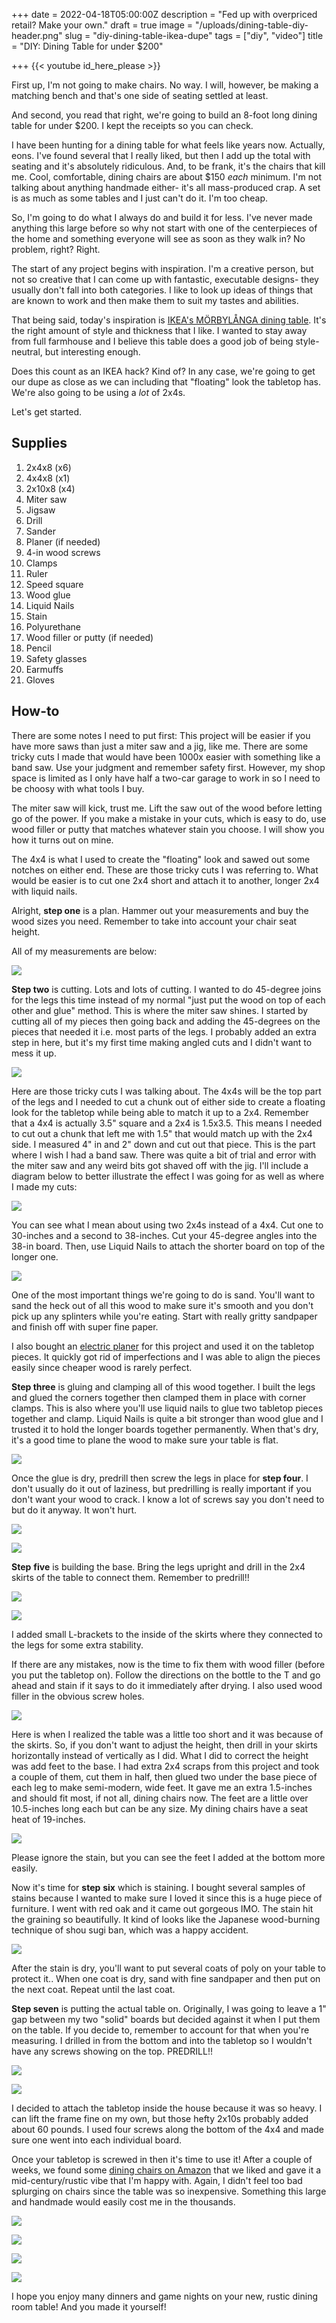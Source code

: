 +++
date = 2022-04-18T05:00:00Z
description = "Fed up with overpriced retail? Make your own."
draft = true
image = "/uploads/dining-table-diy-header.png"
slug = "diy-dining-table-ikea-dupe"
tags = ["diy", "video"]
title = "DIY: Dining Table for under $200"

+++
{{< youtube id_here_please >}}

First up, I'm not going to make chairs. No way. I will, however, be making a matching bench and that's one side of seating settled at least.

And second, you read that right, we're going to build an 8-foot long dining table for under $200. I kept the receipts so you can check.

I have been hunting for a dining table for what feels like years now. Actually, eons. I've found several that I really liked, but then I add up the total with seating and it's absolutely ridiculous. And, to be frank, it's the chairs that kill me. Cool, comfortable, dining chairs are about $150 _each_ minimum. I'm not talking about anything handmade either- it's all mass-produced crap. A set is as much as some tables and I just can't do it. I'm too cheap.

So, I'm going to do what I always do and build it for less. I've never made anything this large before so why not start with one of the centerpieces of the home and something everyone will see as soon as they walk in? No problem, right? Right.

The start of any project begins with inspiration. I'm a creative person, but not so creative that I can come up with fantastic, executable designs- they usually don't fall into both categories. I like to look up ideas of things that are known to work and then make them to suit my tastes and abilities.

That being said, today's inspiration is [IKEA's MÖRBYLÅNGA dining table](https://www.ikea.com/us/en/p/moerbylanga-table-oak-veneer-brown-stained-20293766/). It's the right amount of style and thickness that I like. I wanted to stay away from full farmhouse and I believe this table does a good job of being style-neutral, but interesting enough.

Does this count as an IKEA hack? Kind of? In any case, we're going to get our dupe as close as we can including that "floating" look the tabletop has. We're also going to be using a _lot_ of 2x4s.

Let's get started.

## Supplies

 1. 2x4x8 (x6)
 2. 4x4x8 (x1)
 3. 2x10x8 (x4)
 4. Miter saw
 5. Jigsaw
 6. Drill
 7. Sander
 8. Planer (if needed)
 9. 4-in wood screws
10. Clamps
11. Ruler
12. Speed square
13. Wood glue
14. Liquid Nails
15. Stain
16. Polyurethane
17. Wood filler or putty (if needed)
18. Pencil
19. Safety glasses
20. Earmuffs
21. Gloves

## How-to

There are some notes I need to put first: This project will be easier if you have more saws than just a miter saw and a jig, like me. There are some tricky cuts I made that would have been 1000x easier with something like a band saw. Use your judgment and remember safety first. However, my shop space is limited as I only have half a two-car garage to work in so I need to be choosy with what tools I buy.

The miter saw will kick, trust me. Lift the saw out of the wood before letting go of the power. If you make a mistake in your cuts, which is easy to do, use wood filler or putty that matches whatever stain you choose. I will show you how it turns out on mine.

The 4x4 is what I used to create the "floating" look and sawed out some notches on either end. These are those tricky cuts I was referring to. What would be easier is to cut one 2x4 short and attach it to another, longer 2x4 with liquid nails.

Alright, **step one** is a plan. Hammer out your measurements and buy the wood sizes you need. Remember to take into account your chair seat height.

All of my measurements are below:

![](/uploads/table-notebook-plans.jpg)

**Step two** is cutting. Lots and lots of cutting. I wanted to do 45-degree joins for the legs this time instead of my normal "just put the wood on top of each other and glue" method. This is where the miter saw shines. I started by cutting all of my pieces then going back and adding the 45-degrees on the pieces that needed it i.e. most parts of the legs. I probably added an extra step in here, but it's my first time making angled cuts and I didn't want to mess it up.

![](/uploads/in-progress-dining-table-build-diy-2.jpg)

Here are those tricky cuts I was talking about. The 4x4s will be the top part of the legs and I needed to cut a chunk out of either side to create a floating look for the tabletop while being able to match it up to a 2x4. Remember that a 4x4 is actually 3.5" square and a 2x4 is 1.5x3.5. This means I needed to cut out a chunk that left me with 1.5" that would match up with the 2x4 side. I measured 4" in and 2" down and cut out that piece. This is the part where I wish I had a band saw. There was quite a bit of trial and error with the miter saw and any weird bits got shaved off with the jig. I'll include a diagram below to better illustrate the effect I was going for as well as where I made my cuts:

![](/uploads/diningtable4x4xdiagram.jpg)

You can see what I mean about using two 2x4s instead of a 4x4. Cut one to 30-inches and a second to 38-inches. Cut your 45-degree angles into the 38-in board. Then, use Liquid Nails to attach the shorter board on top of the longer one.

![](/uploads/in-progress-dining-table-build-diy-3.jpg)

One of the most important things we're going to do is sand. You'll want to sand the heck out of all this wood to make sure it's smooth and you don't pick up any splinters while you're eating. Start with really gritty sandpaper and finish off with super fine paper.

I also bought an [electric planer](https://www.amazon.com/DEWALT-D26677K-4-Inch-Portable-Planer/dp/B00461EA8W/ref=sr_1_3?crid=1EFNCOXHH62E1&keywords=dewalt%2Bhand%2Bplaner&qid=1650317194&sprefix=dewalt%2Bhand%2Bplaner%2Caps%2C102&sr=8-3&th=1) for this project and used it on the tabletop pieces. It quickly got rid of imperfections and I was able to align the pieces easily since cheaper wood is rarely perfect.

**Step three** is gluing and clamping all of this wood together. I built the legs and glued the corners together then clamped them in place with corner clamps. This is also where you'll use liquid nails to glue two tabletop pieces together and clamp. Liquid Nails is quite a bit stronger than wood glue and I trusted it to hold the longer boards together permanently. When that's dry, it's a good time to plane the wood to make sure your table is flat.

![](/uploads/in-progress-dining-table-build-diy-1.jpg)

Once the glue is dry, predrill then screw the legs in place for **step four**. I don't usually do it out of laziness, but predrilling is really important if you don't want your wood to crack. I know a lot of screws say you don't need to but do it anyway. It won't hurt.

![](/uploads/in-progress-dining-table-build-diy-5.jpg)

![](/uploads/in-progress-dining-table-build-diy-4.jpg)

**Step** **five** is building the base. Bring the legs upright and drill in the 2x4 skirts of the table to connect them. Remember to predrill!!

![](/uploads/in-progress-dining-table-build-diy-6.jpg)

![](/uploads/in-progress-dining-table-build-diy-7.jpg)

I added small L-brackets to the inside of the skirts where they connected to the legs for some extra stability.

If there are any mistakes, now is the time to fix them with wood filler (before you put the tabletop on). Follow the directions on the bottle to the T and go ahead and stain if it says to do it immediately after drying. I also used wood filler in the obvious screw holes.

![](/uploads/in-progress-dining-table-build-diy-8.jpg)

Here is when I realized the table was a little too short and it was because of the skirts. So, if you don't want to adjust the height, then drill in your skirts horizontally instead of vertically as I did. What I did to correct the height was add feet to the base. I had extra 2x4 scraps from this project and took a couple of them, cut them in half, then glued two under the base piece of each leg to make semi-modern, wide feet. It gave me an extra 1.5-inches and should fit most, if not all, dining chairs now. The feet are a little over 10.5-inches long each but can be any size. My dining chairs have a seat heat of 19-inches.

![](/uploads/in-progress-dining-table-build-diy-11.jpg)

Please ignore the stain, but you can see the feet I added at the bottom more easily.

Now it's time for **step** **six** which is staining. I bought several samples of stains because I wanted to make sure I loved it since this is a huge piece of furniture. I went with red oak and it came out gorgeous IMO. The stain hit the graining so beautifully. It kind of looks like the Japanese wood-burning technique of shou sugi ban, which was a happy accident.

![](/uploads/in-progress-dining-table-build-diy-12.jpg)

After the stain is dry, you'll want to put several coats of poly on your table to protect it.. When one coat is dry, sand with fine sandpaper and then put on the next coat. Repeat until the last coat.

**Step seven** is putting the actual table on. Originally, I was going to leave a 1" gap between my two "solid" boards but decided against it when I put them on the table. If you decide to, remember to account for that when you're measuring. I drilled in from the bottom and into the tabletop so I wouldn't have any screws showing on the top. PREDRILL!!

![](/uploads/in-progress-dining-table-build-diy-9.jpg)

![](/uploads/in-progress-dining-table-build-diy-10.jpg)

I decided to attach the tabletop inside the house because it was so heavy. I can lift the frame fine on my own, but those hefty 2x10s probably added about 60 pounds. I used four screws along the bottom of the 4x4 and made sure one went into each individual board.

Once your tabletop is screwed in then it's time to use it! After a couple of weeks, we found some [dining chairs on Amazon](https://www.amazon.com/Armen-Living-LCSUCHWACH-Summer-Charcoal/dp/B015ETINHS/ref=pd_vtp_sccl_1/140-5552516-1776620?pd_rd_w=l94K4&pf_rd_p=fbd780d7-2160-4d39-bb8e-6a364d83fb2c&pf_rd_r=DHC9P4SXTK44E3J9Z039&pd_rd_r=da787b1f-3a5a-4e5d-bfcb-cc40ad09cad8&pd_rd_wg=XGuxo&pd_rd_i=B015ETINHS&psc=1) that we liked and gave it a mid-century/rustic vibe that I'm happy with. Again, I didn't feel too bad splurging on chairs since the table was so inexpensive. Something this large and handmade would easily cost me in the thousands.

![](/uploads/dining-table-finished-product-diy-woodworking-5.jpg)

![](/uploads/dining-table-finished-product-diy-woodworking-8.jpg)

![](/uploads/dining-table-finished-product-diy-woodworking-2.jpg)

![](/uploads/dining-table-finished-product-diy-woodworking-4.jpg)

I hope you enjoy many dinners and game nights on your new, rustic dining room table! And you made it yourself!